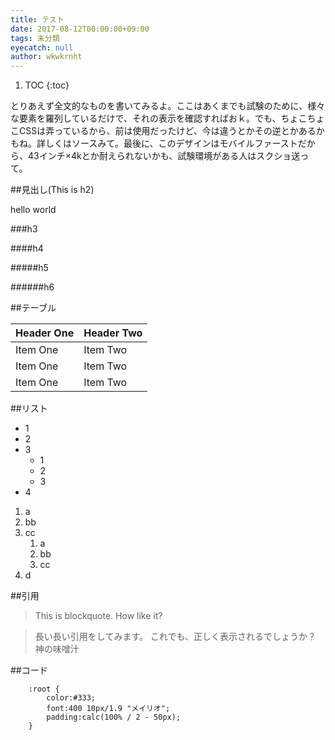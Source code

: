 ```yaml
---
title: テスト
date: 2017-08-12T00:00:00+09:00
tags: 未分類
eyecatch: null
author: wkwkrnht
---
```

1. TOC
   {:toc}

とりあえず全文的なものを書いてみるよ。ここはあくまでも試験のために、様々な要素を羅列しているだけで、それの表示を確認すればおｋ。でも、ちょこちょこCSSは弄っているから、前は使用だったけど、今は違うとかその逆とかあるかもね。詳しくはソースみて。最後に、このデザインはモバイルファーストだから、43インチ×4kとか耐えられないかも、試験環境がある人はスクショ送って。

##見出し(This is h2)

hello world

###h3

####h4

#####h5

######h6

##テーブル

| Header One     | Header Two     |
| :------------- | :------------- |
| Item One       | Item Two       |
| Item One       | Item Two       |
| Item One       | Item Two       |

##リスト

* 1
* 2
* 3
  * 1
  * 2
  * 3
* 4

1. a
2. bb
3. cc
   1. a
   2. bb
   3. cc
4. d

##引用

> This is blockquote. How like it?

> 長い長い引用をしてみます。
> これでも、正しく表示されるでしょうか？
> 神の味噌汁

##コード

```
    :root {
        color:#333;
        font:400 10px/1.9 "メイリオ";
        padding:calc(100% / 2 - 50px);
    }
```
